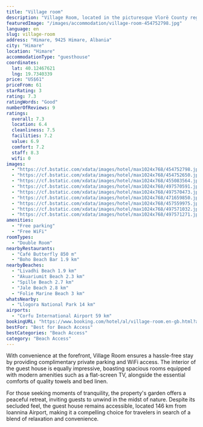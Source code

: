 ```yaml
---
title: "Village room"
description: "Village Room, located in the picturesque Vlorë County region of Himare, presents a serene escape with its breathtaking sea views and thoughtfully designed accommodations."
featuredImage: "/images/accommodation/village-room-454752798.jpg"
language: en
slug: village-room
address: "Himare, 9425 Himare, Albania"
city: "Himare"
location: "Himare"
accommodationType: "guesthouse"
coordinates:
  lat: 40.12467621
  lng: 19.7340339
price: "US$61"
priceFrom: 61
starRating: 3
rating: 7.3
ratingWords: "Good"
numberOfReviews: 9
ratings:
  overall: 7.3
  location: 6.4
  cleanliness: 7.5
  facilities: 7.2
  value: 6.9
  comfort: 7.2
  staff: 8.3
  wifi: 0
images:
  - "https://cf.bstatic.com/xdata/images/hotel/max1024x768/454752798.jpg?k=1521a96647e477bc47e0bdc525c13ef4fb17812e8a7d77d94ac9084b1404e147&o=&hp=1"
  - "https://cf.bstatic.com/xdata/images/hotel/max1024x768/454752650.jpg?k=812538288b068eb8bf776c1757547b5d1a9dc2694e33a8bd89c8fb04afc54fed&o=&hp=1"
  - "https://cf.bstatic.com/xdata/images/hotel/max1024x768/455083564.jpg?k=c01fc77d24984c23b8b230571888acb3a802142a0823cd0b07648a14f8f648f4&o=&hp=1"
  - "https://cf.bstatic.com/xdata/images/hotel/max1024x768/497570591.jpg?k=850bea650f3722fcea50f4f6eb1ee42202fae2e11fb981886a64fd9c5f414dd6&o=&hp=1"
  - "https://cf.bstatic.com/xdata/images/hotel/max1024x768/497570473.jpg?k=94ceaf7d08f082a26cdfea85c55a48564f9898e0379b2bdb6907ee5dcc97972c&o=&hp=1"
  - "https://cf.bstatic.com/xdata/images/hotel/max1024x768/471659850.jpg?k=0c0c5b7f9be7ca567c4c7d197e5852f28f2092cd3d3de94c826b7504b8424654&o=&hp=1"
  - "https://cf.bstatic.com/xdata/images/hotel/max1024x768/457559975.jpg?k=2bef547e65a3e1ac13aad00c6181fc10dbd7b15d4f1e3eea75a266cbc4c10987&o=&hp=1"
  - "https://cf.bstatic.com/xdata/images/hotel/max1024x768/497571032.jpg?k=838b161c4145f7cd4b40432b8be34d8260091616012dcd2f07f95fe6813af908&o=&hp=1"
  - "https://cf.bstatic.com/xdata/images/hotel/max1024x768/497571271.jpg?k=57b3c3176a9afbb970eb0e6036f571eaa5b38c2457996d4f3e9a8f4a996e2cdc&o=&hp=1"
amenities:
  - "Free parking"
  - "Free WiFi"
roomTypes:
  - "Double Room"
nearbyRestaurants:
  - "Café Butterfly 850 m"
  - "Boho Beach Bar 1.9 km"
nearbyBeaches:
  - "Livadhi Beach 1.9 km"
  - "Akuariumit Beach 2.3 km"
  - "Spille Beach 2.7 km"
  - "Jale Beach 2.8 km"
  - "Folie Marine Beach 3 km"
whatsNearby:
  - "Llogora National Park 14 km"
airports:
  - "Corfu International Airport 59 km"
bookingURL: "https://www.booking.com/hotel/al/village-room.en-gb.html?aid=8035640"
bestFor: "Best for Beach Access"
bestCategories: "Beach Access"
category: "Beach Access"
---
```


With convenience at the forefront, Village Room ensures a hassle-free stay by providing complimentary private parking and WiFi access. The interior of the guest house is equally impressive, boasting spacious rooms equipped with modern amenities such as a flat-screen TV, alongside the essential comforts of quality towels and bed linen.

For those seeking moments of tranquility, the property's garden offers a peaceful retreat, inviting guests to unwind in the midst of nature. Despite its secluded feel, the guest house remains accessible, located 146 km from Ioannina Airport, making it a compelling choice for travelers in search of a blend of relaxation and convenience.